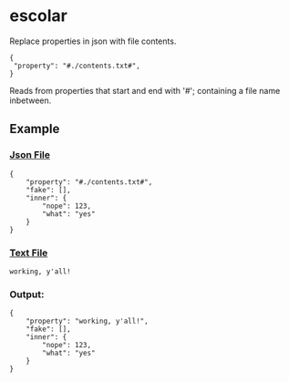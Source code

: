 # escolar
Replace properties in json with file contents.
```
{
 "property": "#./contents.txt#",
}
```
Reads from properties that start and end with '#'; containing a file name inbetween.

## Example
### [Json File]()
```
{
    "property": "#./contents.txt#",
    "fake": [],
    "inner": {
        "nope": 123,
        "what": "yes"
    }
}
```
### [Text File]()
```
working, y'all!
```
### Output:
```
{
    "property": "working, y'all!",
    "fake": [],
    "inner": {
        "nope": 123,
        "what": "yes"
    }
}
```
